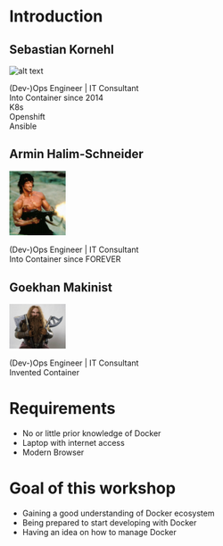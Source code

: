 # Introduction
## Sebastian Kornehl  

<img src="assets/img/skornehl.png" alt="alt text" width="20%">

(Dev-)Ops Engineer | IT Consultant<br/>
Into Container since 2014<br/>
K8s<br/>
Openshift<br/>
Ansible<br/>

## Armin Halim-Schneider
<img src="assets/img/aschneider.jpeg" alt="alt text" width="20%">

(Dev-)Ops Engineer | IT Consultant<br/>
Into Container since FOREVER<br/>

## Goekhan Makinist
<img src="assets/img/gmakinist.jpg" alt="alt text" width="20%">

(Dev-)Ops Engineer | IT Consultant<br/>
Invented Container<br/>

# Requirements

- No or little prior knowledge of Docker
- Laptop with internet access
- Modern Browser


# Goal of this workshop

- Gaining a good understanding of Docker ecosystem
- Being prepared to start developing with Docker
- Having an idea on how to manage Docker
